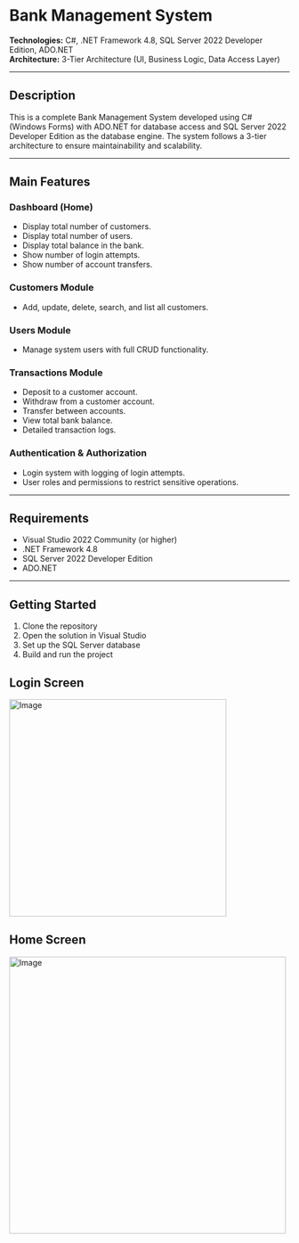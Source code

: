 # Bank Management System

**Technologies:** C#, .NET Framework 4.8, SQL Server 2022 Developer Edition, ADO.NET  
**Architecture:** 3-Tier Architecture (UI, Business Logic, Data Access Layer)

---

## Description

This is a complete Bank Management System developed using C# (Windows Forms) with ADO.NET for database access and SQL Server 2022 Developer Edition as the database engine. The system follows a 3-tier architecture to ensure maintainability and scalability.

---

## Main Features

### Dashboard (Home)
- Display total number of customers.
- Display total number of users.
- Display total balance in the bank.
- Show number of login attempts.
- Show number of account transfers.

### Customers Module
- Add, update, delete, search, and list all customers.

### Users Module
- Manage system users with full CRUD functionality.

### Transactions Module
- Deposit to a customer account.
- Withdraw from a customer account.
- Transfer between accounts.
- View total bank balance.
- Detailed transaction logs.

### Authentication & Authorization
- Login system with logging of login attempts.
- User roles and permissions to restrict sensitive operations.

---

## Requirements
- Visual Studio 2022 Community (or higher)
- .NET Framework 4.8
- SQL Server 2022 Developer Edition
- ADO.NET

---

## Getting Started
1. Clone the repository
2. Open the solution in Visual Studio
3. Set up the SQL Server database 
4. Build and run the project

## Login Screen
<img width="390" alt="Image" src="https://github.com/user-attachments/assets/1f9594b6-f446-4ab4-ba62-f7f511d84724" />

## Home Screen
<img width="497" alt="Image" src="https://github.com/user-attachments/assets/23108c44-baf1-4954-a282-86d7b6493ea5" />


